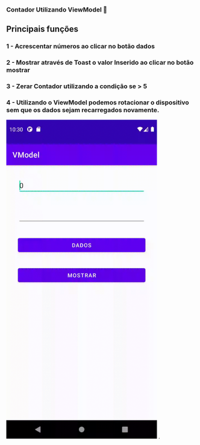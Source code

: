 ### Contador Utilizando ViewModel :1234:





## Principais funções

### 1 - Acrescentar números ao clicar no botão dados

### 2 - Mostrar através de Toast o valor Inserido ao clicar no botão mostrar

### 3 - Zerar Contador utilizando a condição se > 5

### 4 - Utilizando o ViewModel podemos rotacionar o dispositivo sem que os dados sejam recarregados novamente.

<img src="images/Viewmodel.gif" width="400">
.
